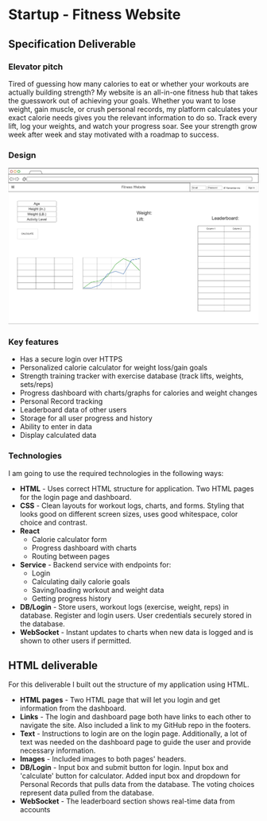 # Startup - Fitness Website

## Specification Deliverable

### Elevator pitch

Tired of guessing how many calories to eat or whether your workouts are actually building strength? My website is an all-in-one fitness hub that takes the guesswork out of achieving your goals. Whether you want to lose weight, gain muscle, or crush personal records, my platform calculates your exact calorie needs gives you the relevant information to do so. Track every lift, log your weights, and watch your progress soar. See your strength grow week after week and stay motivated with a roadmap to success.

### Design

![Design](fit_web.png)

### Key features

- Has a secure login over HTTPS
- Personalized calorie calculator for weight loss/gain goals  
- Strength training tracker with exercise database (track lifts, weights, sets/reps)  
- Progress dashboard with charts/graphs for calories and weight changes
- Personal Record tracking
- Leaderboard data of other users 
- Storage for all user progress and history  
- Ability to enter in data
- Display calculated data

### Technologies

I am going to use the required technologies in the following ways:

- **HTML** - Uses correct HTML structure for application. Two HTML pages for the login page and dashboard.
- **CSS** - Clean layouts for workout logs, charts, and forms. Styling that looks good on different screen sizes, uses good whitespace, color choice and contrast.
- **React** 
  - Calorie calculator form  
  - Progress dashboard with charts  
  - Routing between pages  
- **Service** - Backend service with endpoints for:
  - Login
  - Calculating daily calorie goals  
  - Saving/loading workout and weight data  
  - Getting progress history 
- **DB/Login** - Store users, workout logs (exercise, weight, reps) in database. Register and login users. User credentials securely stored in the database.
- **WebSocket** - Instant updates to charts when new data is logged and is shown to other users if permitted.

## HTML deliverable

For this deliverable I built out the structure of my application using HTML.

- **HTML pages** - Two HTML page that will let you login and get information from the dashboard.
- **Links** - The login and dashboard page both have links to each other to navigate the site. Also included a link to my GitHub repo in the footers.
- **Text** - Instructions to login are on the login page. Additionally, a lot of text was needed on the dashboard page to guide the user and provide necessary information.
- **Images** - Included images to both pages' headers.
- **DB/Login** - Input box and submit button for login. Input box and 'calculate' button for calculator. Added input box and dropdown for Personal Records that pulls data from the database. The voting choices represent data pulled from the database.
- **WebSocket** - The leaderboard section shows real-time data from accounts